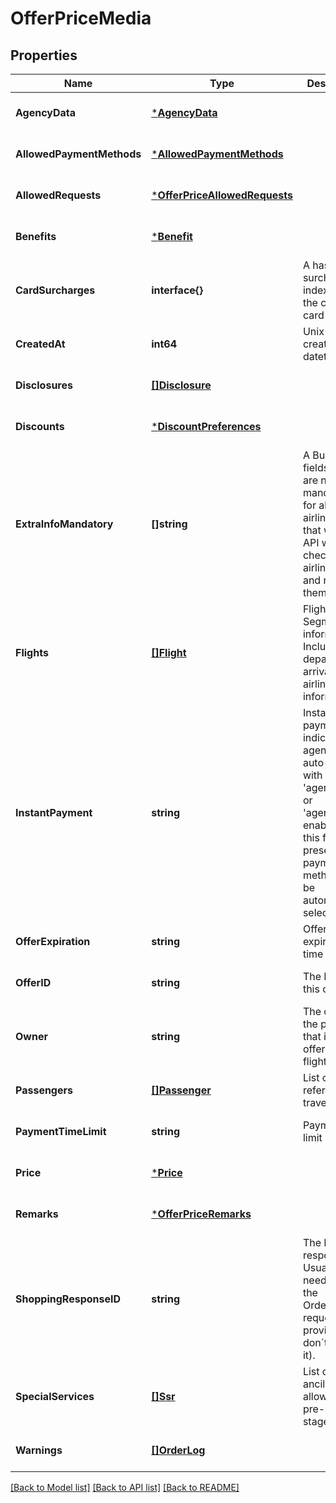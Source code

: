 # OfferPriceMedia

## Properties
Name | Type | Description | Notes
------------ | ------------- | ------------- | -------------
**AgencyData** | [***AgencyData**](AgencyData.md) |  | [optional] [default to null]
**AllowedPaymentMethods** | [***AllowedPaymentMethods**](AllowedPaymentMethods.md) |  | [optional] [default to null]
**AllowedRequests** | [***OfferPriceAllowedRequests**](OfferPriceAllowedRequests.md) |  | [optional] [default to null]
**Benefits** | [***Benefit**](Benefit.md) |  | [optional] [default to null]
**CardSurcharges** | **interface{}** | A hash of surcharges indexed by the credit card type. | [optional] [default to null]
**CreatedAt** | **int64** | Unix time of created datetime | [optional] [default to null]
**Disclosures** | [**[]Disclosure**](Disclosure.md) |  | [optional] [default to null]
**Discounts** | [***DiscountPreferences**](DiscountPreferences.md) |  | [optional] [default to null]
**ExtraInfoMandatory** | **[]string** | A Bundle of fields which are not mandatory for all airlines, in that way, the API will check the airline config and return them. | [optional] [default to null]
**Flights** | [**[]Flight**](Flight.md) | Flight Segment information. Including departure, arrival and airline information. | [optional] [default to null]
**InstantPayment** | **string** | Instant payment field indicates agency has auto-issuing with &#39;agencyCash&#39; or &#39;agencyCard&#39; enabled. If this field is presented, payment method will be automatically selected | [optional] [default to null]
**OfferExpiration** | **string** | Offer expiration time | [optional] [default to null]
**OfferID** | **string** | The ID for this offer | [optional] [default to null]
**Owner** | **string** | The code of the provider that is really offering the flight | [optional] [default to null]
**Passengers** | [**[]Passenger**](Passenger.md) | List of referenced travelers | [optional] [default to null]
**PaymentTimeLimit** | **string** | Payment time limit | [optional] [default to null]
**Price** | [***Price**](Price.md) |  | [optional] [default to null]
**Remarks** | [***OfferPriceRemarks**](OfferPriceRemarks.md) |  | [optional] [default to null]
**ShoppingResponseID** | **string** | The ID of the response. Usually needed on the OrderCreate request (few providers don´t need it). | [optional] [default to null]
**SpecialServices** | [**[]Ssr**](SSR.md) | List of ancillaries allowed on pre-booking stage | [optional] [default to null]
**Warnings** | [**[]OrderLog**](OrderLog.md) |  | [optional] [default to null]

[[Back to Model list]](../README.md#documentation-for-models) [[Back to API list]](../README.md#documentation-for-api-endpoints) [[Back to README]](../README.md)


